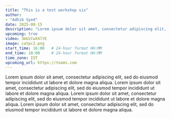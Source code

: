 ```yaml
---
title: "This is a test workshop six"
author:
- "Adhib Syed"
date: 2025-08-15
description: "Lorem ipsum dolor sit amet, consectetur adipiscing elit, sed do eiusmod tempor incididunt ut labore et dolore magna aliqua."
upcoming: true
video: 3mUzCwX4lYE
image: catpc2.png
start_time: 16:00   # 24-hour format HH:MM
end_time: 18:00     # 24-hour format HH:MM
time_zone: IST
upcoming_url: https://teams.com
---
```


Lorem ipsum dolor sit amet, consectetur adipiscing elit, sed do eiusmod tempor incididunt ut labore et dolore magna aliqua. Lorem ipsum dolor sit amet, consectetur adipiscing elit, sed do eiusmod tempor incididunt ut labore et dolore magna aliqua. Lorem ipsum dolor sit amet, consectetur adipiscing elit, sed do eiusmod tempor incididunt ut labore et dolore magna aliqua. Lorem ipsum dolor sit amet, consectetur adipiscing elit, sed do eiusmod tempor incididunt ut labore et dolore magna aliqua.
